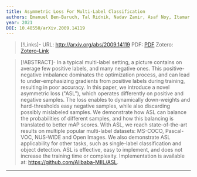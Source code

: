 ```yaml
---
title: Asymmetric Loss For Multi-Label Classification
authors: Emanuel Ben-Baruch, Tal Ridnik, Nadav Zamir, Asaf Noy, Itamar Friedman, Matan Protter, Lihi Zelnik-Manor
year: 2021
DOI: 10.48550/arXiv.2009.14119
---
```


>[!Links]-
>URL: http://arxiv.org/abs/2009.14119
>PDF: [PDF](ben-baruch2021.pdf)
>Zotero: [Zotero-Link](zotero://select/items/@ben-baruch2021)

>[!ABSTRACT]-
>In a typical multi-label setting, a picture contains on average few positive labels, and many negative ones. This positive-negative imbalance dominates the optimization process, and can lead to under-emphasizing gradients from positive labels during training, resulting in poor accuracy. In this paper, we introduce a novel asymmetric loss ("ASL"), which operates differently on positive and negative samples. The loss enables to dynamically down-weights and hard-thresholds easy negative samples, while also discarding possibly mislabeled samples. We demonstrate how ASL can balance the probabilities of different samples, and how this balancing is translated to better mAP scores. With ASL, we reach state-of-the-art results on multiple popular multi-label datasets: MS-COCO, Pascal-VOC, NUS-WIDE and Open Images. We also demonstrate ASL applicability for other tasks, such as single-label classification and object detection. ASL is effective, easy to implement, and does not increase the training time or complexity. Implementation is available at: https://github.com/Alibaba-MIIL/ASL.

---

